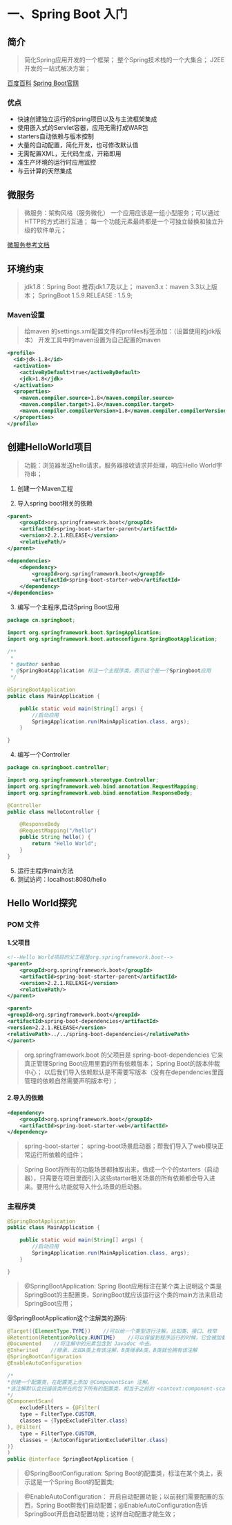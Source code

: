 # 一、Spring Boot  入门

## 简介 

> 简化Spring应用开发的一个框架；
整个Spring技术栈的一个大集合；
J2EE开发的一站式解决方案；

[百度百科](https://baike.baidu.com/item/Spring%20Boot/20249767?secondId=12985094)
[Spring Boot官网](https://spring.io/projects/spring-boot/)

### 优点

- 快速创建独立运行的Spring项目以及与主流框架集成
- 使用嵌入式的Servlet容器，应用无需打成WAR包
- starters自动依赖与版本控制
- 大量的自动配置，简化开发，也可修改默认值
- 无需配置XML，无代码生成，开箱即用
- 准生产环境的运行时应用监控
- 与云计算的天然集成

## 微服务

> 微服务：架构风格（服务微化）
一个应用应该是一组小型服务；可以通过HTTP的方式进行互通；
每一个功能元素最终都是一个可独立替换和独立升级的软件单元；

[微服务参考文档](https://martinfowler.com/articles/microservices.html#MicroservicesAndSoa)

## 环境约束

>jdk1.8：Spring Boot 推荐jdk1.7及以上；
maven3.x：maven 3.3以上版本；
SpringBoot 1.5.9.RELEASE : 1.5.9;

### Maven设置

>给maven 的settings.xml配置文件的profiles标签添加：（设置使用的jdk版本）
开发工具中的maven设置为自己配置的maven

```xml
<profile>
  <id>jdk-1.8</id>
  <activation>
    <activeByDefault>true</activeByDefault>
    <jdk>1.8</jdk>
  </activation>
  <properties>
    <maven.compiler.source>1.8</maven.compiler.source>
    <maven.compiler.target>1.8</maven.compiler.target>
    <maven.compiler.compilerVersion>1.8</maven.compiler.compilerVersion>
  </properties>
</profile>

```

## 创建HelloWorld项目

> 功能：浏览器发送hello请求，服务器接收请求并处理，响应Hello World字符串；

1. 创建一个Maven工程

2. 导入spring boot相关的依赖

```xml
<parent>
    <groupId>org.springframework.boot</groupId>
    <artifactId>spring-boot-starter-parent</artifactId>
    <version>2.2.1.RELEASE</version>
    <relativePath/>
</parent>

<dependencies>
    <dependency>
        <groupId>org.springframework.boot</groupId>
        <artifactId>spring-boot-starter-web</artifactId>
    </dependency>
</dependencies>
```

3. 编写一个主程序,启动Spring Boot应用

```java
package cn.springboot;

import org.springframework.boot.SpringApplication;
import org.springframework.boot.autoconfigure.SpringBootApplication;

/**
 * 
 * @author senhao
 * @SpringBootApplication 标注一个主程序类，表示这个是一个Springboot应用
 */

@SpringBootApplication
public class MainApplication {

	public static void main(String[] args) {
		//启动应用
		SpringApplication.run(MainApplication.class, args);
	}

}
```

4. 编写一个Controller

```java
package cn.springboot.controller;

import org.springframework.stereotype.Controller;
import org.springframework.web.bind.annotation.RequestMapping;
import org.springframework.web.bind.annotation.ResponseBody;

@Controller
public class HelloController {

	@ResponseBody
	@RequestMapping("/hello")
	public String hello() {
		return "Hello World";
	}
}

```

5. 运行主程序main方法
6. 测试访问：localhost:8080/hello

## Hello World探究

### POM 文件

#### 1.父项目

```xml
<!--Hello World项目的父工程是org.springframework.boot-->
<parent>
    <groupId>org.springframework.boot</groupId>
    <artifactId>spring-boot-starter-parent</artifactId>
    <version>2.2.1.RELEASE</version>
    <relativePath/>
</parent>

<parent>
<groupId>org.springframework.boot</groupId>
<artifactId>spring-boot-dependencies</artifactId>
<version>2.2.1.RELEASE</version>
<relativePath>../../spring-boot-dependencies</relativePath>
</parent>

```

> org.springframework.boot 的父项目是 spring-boot-dependencies
它来真正管理Spring Boot应用里面的所有依赖版本；
Spring Boot的版本仲裁中心；
以后我们导入依赖默认是不需要写版本（没有在dependencies里面管理的依赖自然需要声明版本号）；

#### 2.导入的依赖

```xml
<dependency>
    <groupId>org.springframework.boot</groupId>
    <artifactId>spring-boot-starter-web</artifactId>
</dependency>
```

> spring-boot-starter：
spring-boot场景启动器；帮我们导入了web模块正常运行所依赖的组件；

> Spring Boot将所有的功能场景都抽取出来，做成一个个的starters（启动器），只需要在项目里面引入这些starter相关场景的所有依赖都会导入进来。要用什么功能就导入什么场景的启动器。

### 主程序类

```java
@SpringBootApplication
public class MainApplication {

	public static void main(String[] args) {
		//启动应用
		SpringApplication.run(MainApplication.class, args);
	}

}
```

> @SpringBootApplication:
Spring Boot应用标注在某个类上说明这个类是SpringBoot的主配置类，SpringBoot就应该运行这个类的main方法来启动SpringBoot应用；

@SpringBootApplication这个注解类的源码:

```java
@Target({ElementType.TYPE})    //可以给一个类型进行注解，比如类、接口、枚举
@Retention(RetentionPolicy.RUNTIME)    //可以保留到程序运行的时候，它会被加载进入到 JVM 中
@Documented    //将注解中的元素包含到 Javadoc 中去。
@Inherited    //继承，比如A类上有该注解，B类继承A类，B类就也拥有该注解
@SpringBootConfiguration
@EnableAutoConfiguration

/*
*创建一个配置类，在配置类上添加 @ComponentScan 注解。
*该注解默认会扫描该类所在的包下所有的配置类，相当于之前的 <context:component-scan>。
*/
@ComponentScan(
    excludeFilters = {@Filter(
    type = FilterType.CUSTOM,
    classes = {TypeExcludeFilter.class}
), @Filter(
    type = FilterType.CUSTOM,
    classes = {AutoConfigurationExcludeFilter.class}
)}
)
public @interface SpringBootApplication {
```

> @SpringBootConfiguration:
Spring Boot的配置类，标注在某个类上，表示这是一个Spring Boot的配置类;

> @EnableAutoConfiguration：
开启自动配置功能；以前我们需要配置的东西，Spring Boot帮我们自动配置；@EnableAutoConfiguration告诉SpringBoot开启自动配置功能；这样自动配置才能生效；